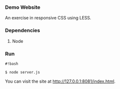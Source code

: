 ### Demo Website ###

An exercise in responsive CSS using LESS.

### Dependencies ###

1. Node

### Run ###

```
#!bash

$ node server.js

```

You can visit the site at http://127.0.0.1:8081/index.html.

